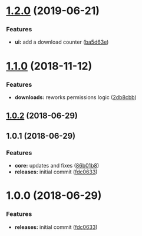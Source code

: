 <a name="1.2.0"></a>
# [1.2.0](https://github.com/hypeJunctionPro/Elgg3-hypeDownloads/compare/1.1.0...v1.2.0) (2019-06-21)


### Features

* **ui:** add a download counter ([ba5d63e](https://github.com/hypeJunctionPro/Elgg3-hypeDownloads/commit/ba5d63e))



<a name="1.1.0"></a>
# [1.1.0](https://github.com/hypeJunctionPro/Elgg3-hypeDownloads/compare/1.0.2...v1.1.0) (2018-11-12)


### Features

* **downloads:** reworks permissions logic ([2db8cbb](https://github.com/hypeJunctionPro/Elgg3-hypeDownloads/commit/2db8cbb))



<a name="1.0.2"></a>
## [1.0.2](https://github.com/hypeJunctionPro/Elgg3-hypeDownloads/compare/1.0.1...v1.0.2) (2018-06-29)




<a name="1.0.1"></a>
## 1.0.1 (2018-06-29)


### Features

* **core:** updates and fixes ([86b01b8](https://github.com/hypeJunction/Elgg3-hypeDownloads/commit/86b01b8))
* **releases:** initial commit ([fdc0633](https://github.com/hypeJunction/Elgg3-hypeDownloads/commit/fdc0633))



<a name="1.0.0"></a>
# 1.0.0 (2018-06-29)


### Features

* **releases:** initial commit ([fdc0633](https://github.com/hypeJunction/Elgg3-hypeDownloads/commit/fdc0633))



